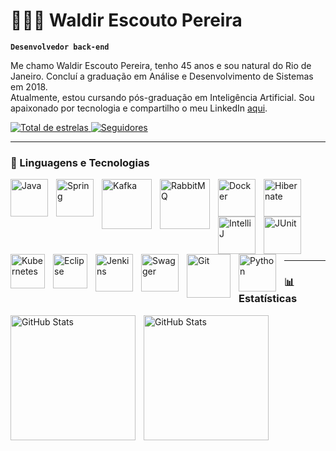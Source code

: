 # 👩🏻‍💻 Waldir Escouto Pereira

**`Desenvolvedor back-end`**

Me chamo Waldir Escouto Pereira, tenho 45 anos e sou natural do Rio de Janeiro.  Concluí a graduação em Análise e Desenvolvimento de Sistemas em 2018.  
Atualmente, estou cursando pós-graduação em Inteligência Artificial. Sou apaixonado por tecnologia e compartilho o meu LinkedIn [aqui](https://www.linkedin.com/in/wepdev).

<p align="left">
  <a href="https://github.com/wep1980?tab=repositories&sort=stargazers">
    <img 
      alt="Total de estrelas" 
      title="Total de estrelas GitHub" 
      src="https://custom-icon-badges.demolab.com/github/stars/wep1980?color=55960c&style=for-the-badge&labelColor=488207&logo=star&label=ESTRELAS"
    />
  </a>
  <a href="https://github.com/wep1980?tab=followers">
    <img 
      alt="Seguidores" 
      title="Me siga no GitHub" 
      src="https://custom-icon-badges.demolab.com/github/followers/wep1980?color=236ad3&labelColor=1155ba&style=for-the-badge&logo=github&label=SEGUIDORES&logoColor=white"
    />
  </a>
</p>

---

### 🤖 Linguagens e Tecnologias

<p align="left">
  <img align="left" alt="Java" title="Java" width="60px" style="padding-right: 10px;" src="https://cdn.jsdelivr.net/gh/devicons/devicon@latest/icons/java/java-original-wordmark.svg" />
  <img align="left" alt="Spring" title="Spring" width="60px" style="padding-right: 10px;" src="https://cdn.jsdelivr.net/gh/devicons/devicon@latest/icons/spring/spring-original-wordmark.svg" />
  <img align="left" alt="Kafka" title="Kafka" width="80px" style="padding-right: 10px;" src="https://cdn.jsdelivr.net/gh/devicons/devicon@latest/icons/apachekafka/apachekafka-original-wordmark.svg" />
  <img align="left" alt="RabbitMQ" title="RabbitMQ" width="80px" style="padding-right: 10px;" src="https://cdn.jsdelivr.net/gh/devicons/devicon@latest/icons/rabbitmq/rabbitmq-original-wordmark.svg" />
  <img align="left" alt="Docker" title="Docker" width="60px" style="padding-right: 10px;" src="https://cdn.jsdelivr.net/gh/devicons/devicon@latest/icons/docker/docker-original-wordmark.svg" />
  <img align="left" alt="Hibernate" title="Hibernate" width="60px" style="padding-right: 10px;" src="https://cdn.jsdelivr.net/gh/devicons/devicon@latest/icons/hibernate/hibernate-original-wordmark.svg" />
  <img align="left" alt="IntelliJ" title="IntelliJ IDEA" width="60px" style="padding-right: 10px;" src="https://cdn.jsdelivr.net/gh/devicons/devicon@latest/icons/intellij/intellij-original.svg" />
  <img align="left" alt="JUnit" title="JUnit" width="60px" style="padding-right: 10px;" src="https://cdn.jsdelivr.net/gh/devicons/devicon@latest/icons/junit/junit-original-wordmark.svg" />
  <img align="left" alt="Kubernetes" title="Kubernetes" width="55px" style="padding-right: 10px;" src="https://cdn.jsdelivr.net/gh/devicons/devicon@latest/icons/kubernetes/kubernetes-original.svg" />
  <img align="left" alt="Eclipse" title="Eclipse" width="55px" style="padding-right: 10px;" src="https://cdn.jsdelivr.net/gh/devicons/devicon@latest/icons/eclipse/eclipse-original.svg" />
  <img align="left" alt="Jenkins" title="Jenkins" width="60px" style="padding-right: 10px;" src="https://cdn.jsdelivr.net/gh/devicons/devicon@latest/icons/jenkins/jenkins-original.svg" />
  <img align="left" alt="Swagger" title="Swagger" width="60px" style="padding-right: 10px;" src="https://cdn.jsdelivr.net/gh/devicons/devicon@latest/icons/swagger/swagger-original.svg" />
</p>

<!-- Angular e React reposicionados -->
<br/>
<br/>

<p>
<img 
    align="left" 
    alt="Git" 
    title="Git"
    width="70px" 
    style="padding-right: 10px;" 
    src="https://cdn.jsdelivr.net/gh/devicons/devicon@latest/icons/angular/angular-original-wordmark.svg" 
/>
<img 
    align="left" 
    alt="Python" 
    title="Python"
    width="60px" 
    style="padding-right: 10px;" 
    src="https://cdn.jsdelivr.net/gh/devicons/devicon@latest/icons/react/react-original.svg" 
/>
</p>
<br/>
<br/>
<br/>
<br/>
<hr/>

### 📊 Estatísticas

<p>
  <img 
    align="left" 
    alt="GitHub Stats" 
    height="200" 
    style="padding-right: 10px;" 
    src="https://github-readme-stats.vercel.app/api?username=wep1980&show_icons=true&theme=tokyonight&include_all_commits=true&locale=pt-br" 
  />

<img 
      align="left" 
      alt="GitHub Stats" 
      height="200" 
      src="https://github-readme-stats.vercel.app/api/top-langs/?username=wep1980&theme=tokyonight&layout=compact&custom_title=Tecnologias&langs_count=4" 
  />

</p>
